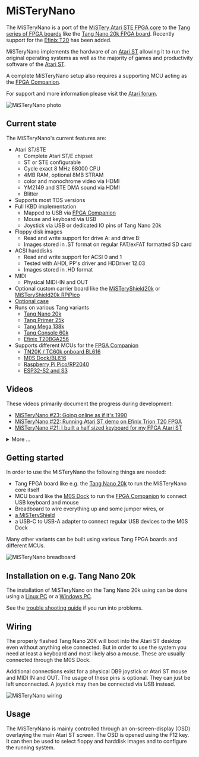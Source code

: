 # MiSTeryNano

The MiSTeryNano is a port of the
[MiSTery Atari STE FPGA core](https://github.com/gyurco/MiSTery) to the
[Tang series of FPGA boards](https://wiki.sipeed.com/hardware/en/tang/index.html)
like the [Tang Nano 20k FPGA board](https://wiki.sipeed.com/nano20k). Recently support
for the [Efinix T20](https://www.efinixinc.com/shop/t20.php) has been added.

MiSTeryNano implements the hardware of an [Atari ST](https://de.wikipedia.org/wiki/Atari_ST) allowing it to
run the original operating systems as well as the majority of games and
productivity software of the [Atari ST](https://de.wikipedia.org/wiki/Atari_ST).

A complete MiSTeryNano setup also requires a supporting MCU acting as
the [FPGA Companion](https://github.com/harbaum/FPGA-Companion/).

For support and more information please visit the [Atari forum](https://www.atari-forum.com/viewtopic.php?p=457209).

![MiSTeryNano photo](images/misterynano.jpeg)

## Current state

The MiSTeryNano's current features are:

  * Atari ST/STE
    * Complete Atari ST/E chipset
    * ST or STE configurable
    * Cycle exact 8 MHz 68000 CPU
    * 4MB RAM, optional 8MB STRAM
    * color and monochrome video via HDMI
    * YM2149 and STE DMA sound via HDMI
    * Blitter
  * Supports most TOS versions
  * Full IKBD implementation
    * Mapped to USB via [FPGA Companion](https://github.com/harbaum/FPGA-Companion/)
    * Mouse and keyboard via USB
    * Joystick via USB or dedicated IO pins of Tang Nano 20k
  * Floppy disk images
    * Read and write support for drive A: and drive B:
    * Images stored in .ST format on regular FAT/exFAT formatted SD card
  * ACSI harddisks
    * Read and write support for ACSI 0 and 1
    * Tested with AHDI, PP's driver and HDDriver 12.03
    * Images stored in .HD format
  * MIDI
    * Physical MIDI-IN and OUT
  * Optional custom carrier board like the [MiSTeryShield20k](https://github.com/MiSTle-Dev/Boards/misteryshield20k/) or [MiSTeryShield20k RPiPico](https://github.com/vossstef/tang_nano_20k_c64/tree/main/board/misteryshield20k_rpipico)
  * [Optional case](https://github.com/prcoder-1/MiSTeryNano-Case)
  * Runs on various Tang variants
    * [Tang Nano 20k](https://wiki.sipeed.com/nano20k)
    * [Tang Primer 25k](TANG_PRIMER_25K.md)
    * [Tang Mega 138k](TANG_MEGA_138K.md)
    * [Tang Console 60k](TANG_CONSOLE_60K.md)	
    * [Efinix T20BGA256](src/efinix/t20_bga256/README.md)
  * Supports different MCUs for the [FPGA Companion](https://github.com/harbaum/FPGA-Companion/)
    * [TN20K / TC60k onboard BL616](https://github.com/harbaum/FPGA-Companion/tree/main/src/bl616)
    * [M0S Dock/BL616](https://github.com/harbaum/FPGA-Companion/tree/main/src/bl616)
    * [Raspberry Pi Pico/RP2040](https://github.com/harbaum/FPGA-Companion/tree/main/src/rp2040)
    * [ESP32-S2 and S3](https://github.com/harbaum/FPGA-Companion/tree/main/src/esp32)

## Videos

These videos primarily document the progress during development:
  * [MiSTeryNano #23: Going online as if it's 1990](https://www.youtube.com/shorts/LzfyftSwXaw)
  * [MiSTeryNano #22: Running Atari ST demo on Efinix Trion T20 FPGA](https://youtube.com/shorts/_95nhmBHSxg)
  * [MiSTeryNano #21: I built a half sized keyboard for my FPGA Atari ST](https://youtube.com/shorts/clQujxjdr9I)

<details><summary>More ...</summary>
<ul>
  <li><a href="https://youtube.com/shorts/i-hUT1_UNOY">MiSTeryNano #20: Atari STE on Tang Primer 25k FPGA</a></li>
  <li><a href="https://youtube.com/shorts/CI1L_LBodlw">MiSTeryNano #19: Atari STE Stardust on Tang Mega 138K FPGA</a></li>
  <li><a href="https://youtube.com/shorts/_D7Gc8IL2GA">MiSTeryNano #18: Cheap RGB LCD for Atari ST in FPGA
  <li><a href="https://youtube.com/shorts/qh_TCCgo1xY">MiSTeryNano #17: C64 on Tang Nano 20K</a></li>
  <li><a href="https://youtube.com/shorts/IOfeoJvnrmE">MiSTeryNano #16: Atari ST MIDI Space Quest 3 on Roland MT32</a></li>
  <li><a href="https://youtube.com/shorts/-kPpSlpkzvA">MiSTeryNano #15: Power Without the Price: The Tang Nano 20k is the cheapest Atari ST</a></li>
  <li><a href="https://youtube.com/shorts/w8RZCzeMpiw">MiSTeryNano #14: Cubase MIDI audio replay with Atari ST FPGA and SAM2695</a></li>
  <li><a href="https://youtube.com/shorts/o6ABtje7zZ8">MiSTeryNano #13: Atari ST in Tang Nano 20k FPGA running Cubase 3 from Harddisk image</a></li>
  <li><a href="https://youtube.com/shorts/UPiLkYA_o0o">MiSTeryNano #12: Atari ST first boot from virtual hard disk</a></li>
  <li><a href="https://youtube.com/shorts/NP1EnRj4Fk0">MiSTeryNano #11: Advanced SD card for FPGA Atari ST</a></li>
  <li><a href="https://youtube.com/shorts/zsHYcolqtpc">MiSTeryNano #10: New OSD for the FPGA Atari ST</a></li>
  <li><a href="https://youtube.com/shorts/bP5gK3nmv-o">MiSTeryNano #9: Tang Nano 20k as USB host</a></li>
  <li><a href="https://youtube.com/shorts/jjps1x1NjhE">MiSTeryNano #8: Atari ST with USB keyboard and touchpad</a></li>
  <li><a href="https://youtube.com/shorts/Ud1P1vE5j84">MiSTeryNano #7: Tang Nano 20k running Atari ST Oxyd2</a></li>
  <li><a href="https://youtube.com/shorts/EXPfdhlpuFI">MiSTeryNano #6: B.I.G. DEMO</a></li>
  <li><a href="https://youtube.com/shorts/xJHF-LlaHFo">MiSTeryNano #5: Playing Atari ST Frontier</a></li>
  <li><a href="https://youtube.com/shorts/FfL01D0Zg0o">MiSTeryNano #4: Drives and Blitter</a></li>
  <li><a href="https://youtube.com/shorts/9wFxQvKtOY8">MiSTeryNano #3: We got a rainbow!</a></li>
  <li><a href="https://youtube.com/shorts/yLxXRR_04UE">MiSTeryNano #2: Booting TOS 1.04 for the first time</a></li>
  <li><a href="https://youtube.com/shorts/qndojsbH9jw">MiSTeryNano #1: Is the Tang Nano 20k the cheapest and smallest Atari ST?</a></li>
</ul>
</details>

## Getting started

In order to use the MiSTeryNano the following things are needed:

  * Tang FPGA board like e.g. the [Tang Nano 20k](https://wiki.sipeed.com/nano20k) to run the MiSTeryNano core itself
  * MCU board like the [M0S Dock](https://wiki.sipeed.com/hardware/en/maixzero/m0s/m0s.html) to run the [FPGA Companion](https://github.com/harbaum/FPGA-Companion/) to connect USB keyboard and mouse
  * Breadboard to wire everything up and some jumper wires, or
  * [a MiSTeryShield](https://github.com/MiSTle-Dev/Boards/misteryshield20k/)
  * a USB-C to USB-A adapter to connect regular USB devices to the M0S Dock

Many other variants can be built using various Tang FPGA boards and different MCUs. 

![MiSTeryNano breadboard](images/misterynano_bb.jpeg)

## Installation on e.g. Tang Nano 20k

The installation of MiSTeryNano on the Tang Nano 20k using can be done
using a [Linux PC](INSTALLATION_LINUX.md) or a [Windows PC](INSTALLATION_WINDOWS.md).

See the [trouble shooting guide](TROUBLESHOOTING.md) if you run into problems.

## Wiring

The properly flashed Tang Nano 20K will boot into the Atari ST desktop
even without anything else connected. But in order to use the system
you need at least a keyboard and most likely also a mouse. These are
usually connected through the M0S Dock.

Additional connections exist for a physical DB9 joystick or
Atari ST mouse and MIDI IN and OUT. The usage of these pins
is optional. They can just be left unconnected. A joystick may
then be connected via USB instead.

![MiSTeryNano wiring](images/wiring_spi_midi.png)

## Usage

The MiSTeryNano is mainly controlled through an on-screen-display (OSD)
overlaying the main Atari ST screen. The OSD is opened using the F12
key. It can then be used to select floppy and harddisk images and to
configure the running system.

